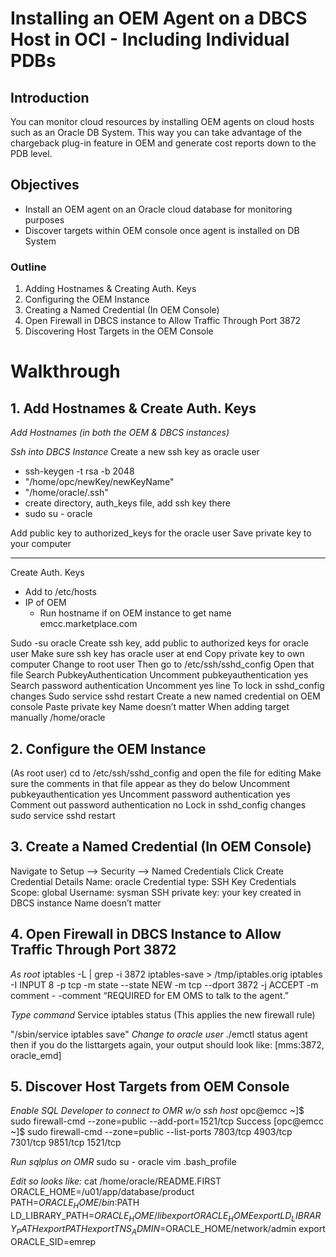 # Installing an OEM Agent on a DBCS Host in OCI - Including Individual PDBs 

## Introduction
You can monitor cloud resources by installing OEM agents on cloud hosts such as an Oracle DB System. This way you can take advantage of the chargeback plug-in feature in OEM and generate cost reports down to the PDB level.

## Objectives
* Install an OEM agent on an Oracle cloud database for monitoring purposes
* Discover targets within OEM console once agent is installed on DB System

### Outline
1. Adding Hostnames & Creating Auth. Keys
2. Configuring the OEM Instance
3. Creating a Named Credential (In OEM Console)
4. Open Firewall in DBCS instance to Allow Traffic Through Port 3872
5. Discovering Host Targets in the OEM Console

# Walkthrough

## 1. Add Hostnames & Create Auth. Keys
*Add Hostnames (in both the OEM & DBCS instances)*

*Ssh into DBCS Instance*
Create a new ssh key as oracle user

* ssh-keygen -t rsa -b 2048
* "/home/opc/newKey/newKeyName"
* "/home/oracle/.ssh"
* create directory, auth_keys file, add ssh key there
* sudo su - oracle

Add public key to authorized_keys for the oracle user
Save private key to your computer

------------------------------------------------------
Create Auth. Keys

* Add to /etc/hosts
* IP of OEM
  * Run hostname if on OEM instance to get name
<IP address>    emcc.marketplace.com
 
Sudo -su oracle
Create ssh key, add public to authorized keys for oracle user
  Make sure ssh key has oracle user at end
  Copy private key to own computer
Change to root user
Then go to /etc/ssh/sshd_config
  Open that file
  Search PubkeyAuthentication
    Uncomment pubkeyauthentication yes
  Search password authentication
    Uncomment yes line
  To lock in sshd_config changes
    Sudo service sshd restart
Create a new named credential on OEM console
  Paste private key
  Name doesn’t matter
When adding target manually
  /home/oracle

## 2. Configure the OEM Instance

(As root user)
cd to /etc/ssh/sshd_config and open the file for editing
Make sure the comments in that file appear as they do below
 Uncomment pubkeyauthentication yes 
 Uncomment password authentication yes
 Comment out password authentication no
Lock in sshd_config changes
 sudo service sshd restart

## 3. Create a Named Credential (In OEM Console)

Navigate to Setup —> Security —> Named Credentials
Click Create
Credential Details
 Name: oracle
 Credential type: SSH Key Credentials
 Scope: global
 Username: sysman
 SSH private key: your key created in DBCS instance
Name doesn’t matter


## 4. Open Firewall in DBCS Instance to Allow Traffic Through Port 3872

*As root*
 iptables -L | grep -i 3872
 iptables-save > /tmp/iptables.orig
 iptables -I INPUT 8 -p tcp -m state --state NEW -m tcp --dport 3872 -j ACCEPT -m comment - -comment “REQUIRED for EM OMS to talk to the agent.” 
 
*Type command*
 Service iptables status (This applies the new firewall rule)
 
 "/sbin/service iptables save"
*Change to oracle user*
./emctl status agent
then if you do the listtargets again, your output should look like:
[mms:3872, oracle_emd]

## 5. Discover Host Targets from OEM Console

*Enable SQL Developer to connect to OMR w/o ssh host*
opc@emcc ~]$ sudo firewall-cmd --zone=public --add-port=1521/tcp
Success
[opc@emcc ~]$ sudo firewall-cmd --zone=public --list-ports
7803/tcp 4903/tcp 7301/tcp 9851/tcp 1521/tcp

*Run sqlplus on OMR*
sudo su - oracle
vim .bash_profile

*Edit so looks like:*
cat /home/oracle/README.FIRST
ORACLE_HOME=/u01/app/database/product
PATH=$ORACLE_HOME/bin:$PATH
LD_LIBRARY_PATH=$ORACLE_HOME/lib
export ORACLE_HOME
export LD_LIBRARY_PATH
export PATH
export TNS_ADMIN=$ORACLE_HOME/network/admin
export ORACLE_SID=emrep







